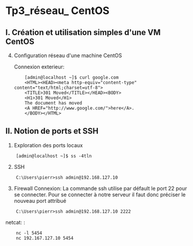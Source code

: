 # Tp3_réseau_ CentOS

## I. Création et utilisation simples d'une VM CentOS

4. Configuration réseau d'une machine CentOS

    Connexion exterieur:

    ```
        [admin@localhost ~]$ curl google.com
        <HTML><HEAD><meta http-equiv="content-type" content="text/html;charset=utf-8">
        <TITLE>301 Moved</TITLE></HEAD><BODY>
        <H1>301 Moved</H1>
        The document has moved
        <A HREF="http://www.google.com/">here</A>.
        </BODY></HTML>
    ```

## II. Notion de ports et SSH

1. Exploration des ports locaux

```
    [admin@localhost ~]$ ss -4tln
```

2. SSH
```
    C:\Users\pierr>ssh admin@192.168.127.10
```

3. Firewall
Connexion:
La commande ssh utilise par défault le port 22 pour se connecter. 
Pour se connecter à notre serveur il faut donc préciser le nouveau port attribué
```
    C:\Users\pierr>ssh admin@192.168.127.10 2222
```

netcat: :
```
    nc -l 5454
    nc 192.167.127.10 5454
```